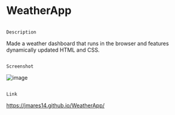 # WeatherApp
                                                                        Description
Made a weather dashboard that runs in the browser and features dynamically updated HTML and CSS.

                                                                        Screenshot
![image](https://user-images.githubusercontent.com/104745834/178625662-7c5f9ea0-1199-4555-8943-ab95805ef30d.png)
                                                                        
                                                                        
                                                                        Link
 https://jmares14.github.io/WeatherApp/
                                                                  
                                                                  
